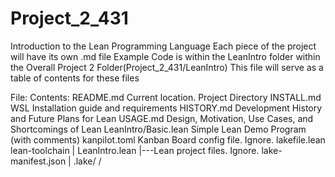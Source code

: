 # Project_2_431

Introduction to the Lean Programming Language
Each piece of the project will have its own .md file
Example Code is within the LeanIntro folder within the Overall Project 2 Folder(Project_2_431/LeanIntro)
This file will serve as a table of contents for these files

File:                   Contents:
README.md               Current location. Project Directory
INSTALL.md              WSL Installation guide and requirements
HISTORY.md              Development History and Future Plans for Lean
USAGE.md                Design, Motivation, Use Cases, and Shortcomings of Lean
LeanIntro/Basic.lean    Simple Lean Demo Program (with comments)
kanpilot.toml           Kanban Board config file. Ignore.
lakefile.lean      \
lean-toolchain      |
LeanIntro.lean      |---Lean project files. Ignore.
lake-manifest.json  |
.lake/             /